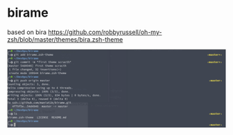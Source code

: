 # birame
based on bira https://github.com/robbyrussell/oh-my-zsh/blob/master/themes/bira.zsh-theme

![alt text](https://raw.githubusercontent.com/maniat1k/birame/master/birame.png)

